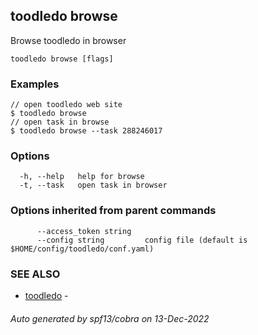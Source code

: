 ## toodledo browse

Browse toodledo in browser

```
toodledo browse [flags]
```

### Examples

```
// open toodledo web site
$ toodledo browse
// open task in browse
$ toodledo browse --task 288246017

```

### Options

```
  -h, --help   help for browse
  -t, --task   open task in browser
```

### Options inherited from parent commands

```
      --access_token string   
      --config string         config file (default is $HOME/config/toodledo/conf.yaml)
```

### SEE ALSO

* [toodledo](toodledo.md)	 - 

###### Auto generated by spf13/cobra on 13-Dec-2022
